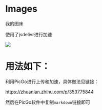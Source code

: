 # Images
我的图床

使用了jsdelivr进行加速

![](https://cdn.jsdelivr.net/gh/BlueBlueKitty/Images/IMG_2474(20211206-195441).JPG)

# 用法如下：

利用PicGo进行上传和加速，具体做法见链接：

https://zhuanlan.zhihu.com/p/353775844

然后在PicGo软件中复制`markdown`链接即可
